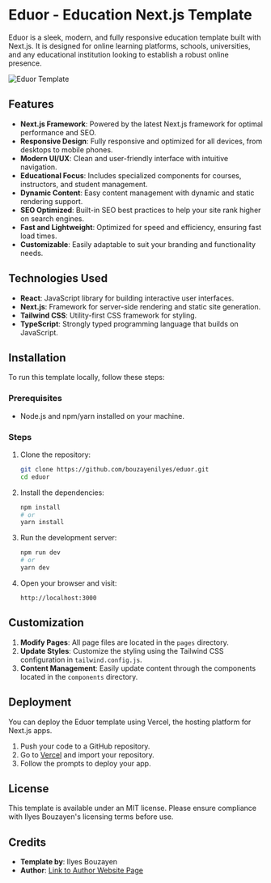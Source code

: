
# Eduor - Education Next.js Template

Eduor is a sleek, modern, and fully responsive education template built with Next.js. It is designed for online learning platforms, schools, universities, and any educational institution looking to establish a robust online presence.

![Eduor Template](https://elements-resized.envatousercontent.com/elements-cover-images/4e46afc0-cab6-45d7-8c0b-09f33e4de0ef?w=2038&cf_fit=scale-down&q=85&format=auto&s=32491997c78a5b399506498b979203d6ede2b7cc04703e3eea9a3959bbfd44c6)

## Features

- **Next.js Framework**: Powered by the latest Next.js framework for optimal performance and SEO.
- **Responsive Design**: Fully responsive and optimized for all devices, from desktops to mobile phones.
- **Modern UI/UX**: Clean and user-friendly interface with intuitive navigation.
- **Educational Focus**: Includes specialized components for courses, instructors, and student management.
- **Dynamic Content**: Easy content management with dynamic and static rendering support.
- **SEO Optimized**: Built-in SEO best practices to help your site rank higher on search engines.
- **Fast and Lightweight**: Optimized for speed and efficiency, ensuring fast load times.
- **Customizable**: Easily adaptable to suit your branding and functionality needs.

## Technologies Used

- **React**: JavaScript library for building interactive user interfaces.
- **Next.js**: Framework for server-side rendering and static site generation.
- **Tailwind CSS**: Utility-first CSS framework for styling.
- **TypeScript**: Strongly typed programming language that builds on JavaScript.

## Installation

To run this template locally, follow these steps:

### Prerequisites

- Node.js and npm/yarn installed on your machine.

### Steps

1. Clone the repository:

   ```bash
   git clone https://github.com/bouzayenilyes/eduor.git
   cd eduor
   ```

2. Install the dependencies:

   ```bash
   npm install
   # or
   yarn install
   ```

3. Run the development server:

   ```bash
   npm run dev
   # or
   yarn dev
   ```

4. Open your browser and visit:

   ```
   http://localhost:3000
   ```

## Customization

1. **Modify Pages**: All page files are located in the `pages` directory.
2. **Update Styles**: Customize the styling using the Tailwind CSS configuration in `tailwind.config.js`.
3. **Content Management**: Easily update content through the components located in the `components` directory.

## Deployment

You can deploy the Eduor template using Vercel, the hosting platform for Next.js apps.

1. Push your code to a GitHub repository.
2. Go to [Vercel](https://vercel.com) and import your repository.
3. Follow the prompts to deploy your app.

## License

This template is available under an MIT license. Please ensure compliance with Ilyes Bouzayen's licensing terms before use.

## Credits

- **Template by**: Ilyes Bouzayen
- **Author**: [Link to Author Website Page](https://bouzayenilyes.vercel.app)
